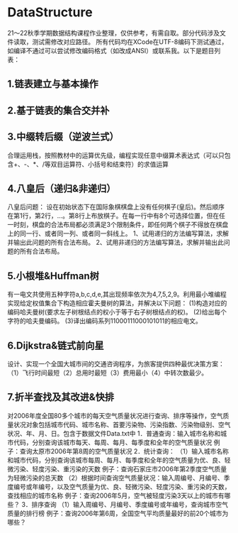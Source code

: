 # DataStructure
21～22秋季学期数据结构课程作业整理，仅供参考，有需自取。部分代码涉及文件读取，测试需修改对应路径。
所有代码均在XCode在UTF-8编码下测试通过，如编译不通过可以尝试修改编码格式（如改成ANSI）或联系我。以下是题目列表：
## 1.链表建立与基本操作
## 2.基于链表的集合交并补
## 3.中缀转后缀（逆波兰式）
合理运用栈，按照教材中的运算优先级，编程实现任意中缀算术表达式（可以只包含+、-、*、/等双目运算符、小括号和结束符）的求值运算

## 4.八皇后（递归&非递归）
八皇后问题：
设在初始状态下在国际象棋棋盘上没有任何棋子(皇后)。然后顺序在第1行，第2行，…。第8行上布放棋子。在每一行中有8个可选择位置，但在任一时刻，棋盘的合法布局都必须满足3个限制条件，即任何两个棋子不得放在棋盘上的同一行、或者同一列、或者同一斜线上。
1、试用递归的方法编写算法，求解并输出此问题的所有合法布局。
2、试用非递归的方法编写算法，求解并输出此问题的所有合法布局。

## 5.小根堆&Huffman树
有一电文共使用五种字符a,b,c,d,e,其出现频率依次为4,7,5,2,9。利用最小堆编程实现给定权值集合下构造相应霍夫曼树的算法，并解决以下问题：
(1)构造对应的编码哈夫曼树(要求左子树根结点的权小于等于右子树根结点的权)。
(2)给出每个字符的哈夫曼编码。
(3)译出编码系列11000111000101011的相应电文。

## 6.Dijkstra&链式前向星
设计、实现一个全国大城市间的交通咨询程序，为旅客提供四种最优决策方案：（1）飞行时间最短（2）总用时最短（3）费用最小（4）中转次数最少。

## 7.折半查找及其改进&快排
对2006年度全国80多个城市的每天空气质量状况进行查询、排序等操作，空气质量状况对象包括城市代码、城市名称、首要污染物、污染指数、污染物级别、空气状况、年、月、日。包含于数据文件Data.txt中
1．普通查询：输入城市名称和城市代码，分别查询该城市每天、每周、每月、每季度和全年的空气质量状况
例子：查询太原市2006年第8周的空气质量状况
2．统计查询：
（1）输入城市名称和城市代码，分别查询该城市每周、每月、每季度和全年的空气质量为优、良、轻微污染、轻度污染、重污染的天数
例子：查询石家庄市2006年第2季度空气质量为轻微污染的总天数
（2）根据时间查询空气质量状况：输入周编号、月编号、季度编号或年编号，以及空气质量为优、良、轻微污染、轻度污染、重污染的天数，查找相应的城市名称
例子：查询2006年5月，空气被轻度污染3天以上的城市有哪些？
3．排序查询
 （1）输入周编号、月编号、季度编号或年编号，查询城市空气质量的排行榜
 例子：查询2006年第6周，全国空气平均质量最好的前20个城市为哪些？
 


